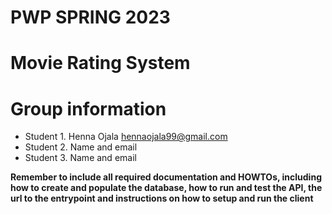 # PWP SPRING 2023
# Movie Rating System
# Group information
* Student 1. Henna Ojala hennaojala99@gmail.com
* Student 2. Name and email
* Student 3. Name and email

__Remember to include all required documentation and HOWTOs, including how to create and populate the database, how to run and test the API, the url to the entrypoint and instructions on how to setup and run the client__


